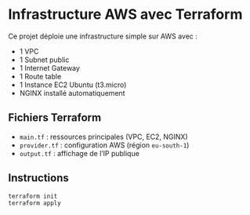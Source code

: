 # Infrastructure AWS avec Terraform

Ce projet déploie une infrastructure simple sur AWS avec :
- 1 VPC
- 1 Subnet public
- 1 Internet Gateway
- 1 Route table
- 1 Instance EC2 Ubuntu (t3.micro)
- NGINX installé automatiquement

## Fichiers Terraform

- `main.tf` : ressources principales (VPC, EC2, NGINX)
- `provider.tf` : configuration AWS (région `eu-south-1`)
- `output.tf` : affichage de l’IP publique

## Instructions

```bash
terraform init
terraform apply
